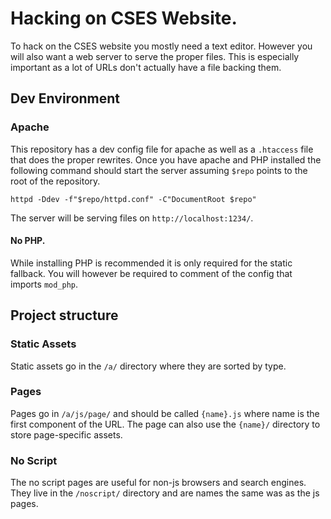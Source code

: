 # Hacking on CSES Website.

To hack on the CSES website you mostly need a text editor.  However you will
also want a web server to serve the proper files.  This is especially important
as a lot of URLs don't actually have a file backing them.

## Dev Environment
### Apache

This repository has a dev config file for apache as well as a `.htaccess` file
that does the proper rewrites.  Once you have apache and PHP installed the
following command should start the server assuming `$repo` points to the root
of the repository.

	httpd -Ddev -f"$repo/httpd.conf" -C"DocumentRoot $repo"

The server will be serving files on `http://localhost:1234/`.

#### No PHP.

While installing PHP is recommended it is only required for the static
fallback.  You will however be required to comment of the config that imports
`mod_php`.

## Project structure
### Static Assets

Static assets go in the `/a/` directory where they are sorted by type.

### Pages

Pages go in `/a/js/page/` and should be called `{name}.js` where name is the
first component of the URL.  The page can also use the `{name}/` directory to
store page-specific assets.

### No Script

The no script pages are useful for non-js browsers and search engines.  They
live in the `/noscript/` directory and are names the same was as the js pages.
